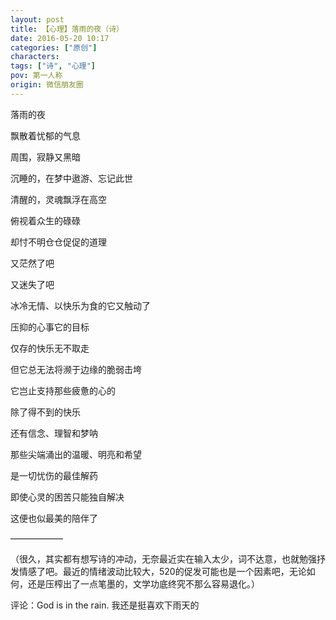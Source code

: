 ```yaml
---
layout: post
title: 【心理】落雨的夜（诗）
date: 2016-05-20 10:17
categories: ["原创"]
characters: 
tags: ["诗", "心理"]
pov: 第一人称
origin: 微信朋友圈
---
```


落雨的夜

飘散着忧郁的气息

周围，寂静又黑暗

沉睡的，在梦中遨游、忘记此世

清醒的，灵魂飘浮在高空

俯视着众生的碌碌

却忖不明仓仓促促的道理

又茫然了吧

又迷失了吧

冰冷无情、以快乐为食的它又触动了

压抑的心事它的目标

仅存的快乐无不取走

但它总无法将濒于边缘的脆弱击垮

它岂止支持那些疲惫的心的

除了得不到的快乐

还有信念、理智和梦呐

那些尖端涌出的温暖、明亮和希望

是一切忧伤的最佳解药

即使心灵的困苦只能独自解决

这便也似最美的陪伴了

——————

（很久，其实都有想写诗的冲动，无奈最近实在输入太少，词不达意，也就勉强抒发情感了吧。最近的情绪波动比较大，520的促发可能也是一个因素吧，无论如何，还是压榨出了一点笔墨的，文学功底终究不那么容易退化。）

评论：God is in the rain. 我还是挺喜欢下雨天的